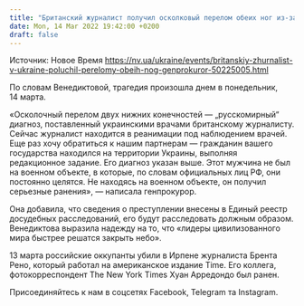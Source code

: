 ```yaml
---
title: "Британский журналист получил осколковый перелом обеих ног из-за действий российских оккупантов — Венедиктова"
date: Mon, 14 Mar 2022 19:42:00 +0200
draft: false
---
```

Источник: Новое Время https://nv.ua/ukraine/events/britanskiy-zhurnalist-v-ukraine-poluchil-perelomy-obeih-nog-genprokuror-50225005.html


 По словам Венедиктовой, трагедия произошла днем в понедельник, 14 марта.

«Осколочный перелом двух нижних конечностей — „русскомирный“ диагноз, поставленный украинскими врачами британскому журналисту. Сейчас журналист находится в реанимации под наблюдением врачей. Еще раз хочу обратиться к нашим партнерам — гражданин вашего государства находился на территории Украины, выполняя редакционное задание. Его диагноз указан выше. Этот мужчина не был на военном объекте, в которые, по словам официальных лиц РФ, они постоянно целятся. Не находясь на военном объекте, он получил серьезные ранения», — написала генпрокурор.

Она добавила, что сведения о преступлении внесены в Единый реестр досудебных расследований, его будут расследовать должным образом. Венедиктова выразила надежду на то, что «лидеры цивилизованного мира быстрее решатся закрыть небо».

13 марта российские оккупанты убили в Ирпене журналиста Брента Рено, который работал на американское издание Time. Его коллега, фотокорреспондент The New York Times Хуан Арредондо был ранен.

Присоединяйтесь к нам в соцсетях Facebook, Telegram та Instagram.
